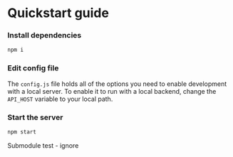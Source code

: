 # Quickstart guide
### Install dependencies
```bash
npm i
```
### Edit config file
The `config.js` file holds all of the options you need to enable development with a local server. To enable it to run with a local backend, change the `API_HOST` variable to your local path.

### Start the server
```bash
npm start
```

Submodule test - ignore